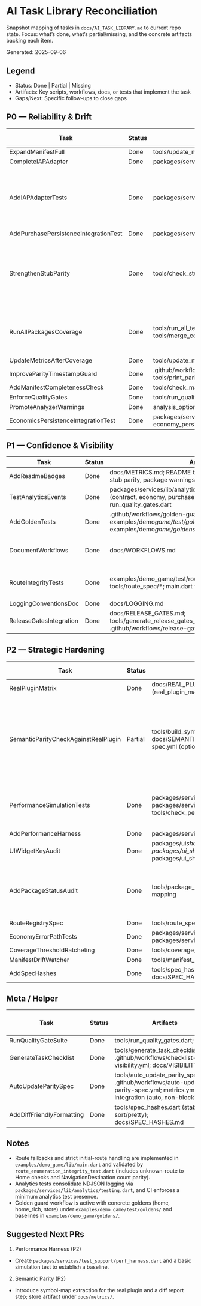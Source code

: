 # AI Task Library Reconciliation

Snapshot mapping of tasks in `docs/AI_TASK_LIBRARY.md` to current repo state. Focus: what’s done, what’s partial/missing, and the concrete artifacts backing each item.

Generated: 2025-09-06

## Legend

-    Status: Done | Partial | Missing
-    Artifacts: Key scripts, workflows, docs, or tests that implement the task
-    Gaps/Next: Specific follow-ups to close gaps

## P0 — Reliability & Drift

| Task                                  | Status | Artifacts                                                                                                        | Gaps / Next                                                            |
| ------------------------------------- | ------ | ---------------------------------------------------------------------------------------------------------------- | ---------------------------------------------------------------------- |
| ExpandManifestFull                    | Done   | tools/update_manifest.dart; .github/workflows/manifest-expander.yml                                              | —                                                                      |
| CompleteIAPAdapter                    | Done   | packages/services/lib/monetization/in_app_purchase_adapter.dart                                                  | —                                                                      |
| AddIAPAdapterTests                    | Done   | packages/services/test/monetization/in_app_purchase_adapter_test.dart                                            | Consider adding an integration smoke with real plugin in future matrix |
| AddPurchasePersistenceIntegrationTest | Done   | packages/services/test/monetization/purchase_persistence_integration_test.dart                                   | —                                                                      |
| StrengthenStubParity                  | Done   | tools/check_stub_parity.dart; tools/parity_spec/in_app_purchase.json; ci.yml gate                                | Consider expanding parity coverage to additional stubs when introduced |
| RunAllPackagesCoverage                | Done   | tools/run_all_tests.sh; tools/run_all_package_coverage.dart; tools/merge_coverage.dart                           | Ensure CI uses the all-packages path when needed                       |
| UpdateMetricsAfterCoverage            | Done   | tools/update_metrics.dart; .github/workflows/metrics.yml                                                         | —                                                                      |
| ImproveParityTimestampGuard           | Done   | .github/workflows/ci.yml (STUB_PARITY_OK + STUB_PARITY_SPEC_HASH); tools/print_parity_spec_hash.dart             | —                                                                      |
| AddManifestCompletenessCheck          | Done   | tools/check_manifest.dart; ci.yml                                                                                | —                                                                      |
| EnforceQualityGates                   | Done   | tools/run_quality_gates.dart; ci.yml                                                                             | —                                                                      |
| PromoteAnalyzerWarnings               | Done   | analysis_options.yaml (promoted hints→errors)                                                                    | —                                                                      |
| EconomicsPersistenceIntegrationTest   | Done   | packages/services/test/economy/economy_persistence_integration_test.dart; economy_persistence_negative_test.dart | —                                                                      |

## P1 — Confidence & Visibility

| Task                    | Status | Artifacts                                                                                                                                      | Gaps / Next                                  |
| ----------------------- | ------ | ---------------------------------------------------------------------------------------------------------------------------------------------- | -------------------------------------------- |
| AddReadmeBadges         | Done   | docs/METRICS.md; README badges (coverage, package count, stub parity, package warnings); docs/badges/\* via metrics                            | —                                            |
| TestAnalyticsEvents     | Done   | packages/services/lib/analytics/testing.dart; analytics tests (contract, economy, purchase, minimum event); ci gate via run_quality_gates.dart | —                                            |
| AddGoldenTests          | Done   | .github/workflows/golden-guard.yml; docs/GOLDENS.md; examples/demo*game/test/goldens/*.dart; examples/demo*game/goldens/*.png                  | —                                            |
| DocumentWorkflows       | Done   | docs/WORKFLOWS.md                                                                                                                              | Keep updated as workflows evolve             |
| RouteIntegrityTests     | Done   | examples/demo_game/test/route_enumeration_integrity_test.dart; tools/route_spec/\*; main.dart fallbacks                                        | Extend with more deep links/modals as needed |
| LoggingConventionsDoc   | Done   | docs/LOGGING.md                                                                                                                                | —                                            |
| ReleaseGatesIntegration | Done   | docs/RELEASE_GATES.md; tools/generate_release_gates_table.dart; .github/workflows/release-gates.yml                                            | —                                            |

## P2 — Strategic Hardening

| Task                                 | Status  | Artifacts                                                                                                                                                                             | Gaps / Next                                                                               |
| ------------------------------------ | ------- | ------------------------------------------------------------------------------------------------------------------------------------------------------------------------------------- | ----------------------------------------------------------------------------------------- |
| RealPluginMatrix                     | Done    | docs/REAL_PLUGIN_MATRIX.md; providers tests (real_plugin_matrix_test.dart); analytics_provider scaffolding                                                                            | —                                                                                         |
| SemanticParityCheckAgainstRealPlugin | Partial | tools/build_symbol_map.dart; tools/diff_parity_vs_real.dart; docs/SEMANTIC_PARITY.md; .github/workflows/auto-update-parity-spec.yml (optional)                                        | Optional workflow added; consider gating on presence of real plugin and publish artifacts |
| PerformanceSimulationTests           | Done    | packages/services/test/perf/performance_simulation_test.dart; packages/services/build/metrics/perf_simulation.json; tools/check_perf_metrics.dart; .github/workflows/perf-metrics.yml | Threshold validation + artifact upload wired in CI                                        |
| AddPerformanceHarness                | Done    | packages/services/lib/test_support/perf_harness.dart                                                                                                                                  | —                                                                                         |
| UIWidgetKeyAudit                     | Done    | packages/ui*shell/lib/src/nav/game_nav_scaffold.dart; packages/ui_shell/lib/src/store/*.dart; packages/ui*shell/test/*.dart; packages/ui_shell/README.md                              | —                                                                                         |
| AddPackageStatusAudit                | Done    | tools/package_status_audit.dart; surfaced in docs/WORKFLOWS.md mapping                                                                                                                | Optionally wire as soft gate in CI/metrics to print results                               |
| RouteRegistrySpec                    | Done    | tools/route_spec/route_registry.json; spec hash tooling; route integrity test                                                                                                         | —                                                                                         |
| EconomyErrorPathTests                | Done    | packages/services/test/economy/economy_persistence_negative_test.dart; packages/services/test/economy/economy_error_paths_test.dart                                                   | —                                                                                         |
| CoverageThresholdRatcheting          | Done    | tools/coverage_ratchet.dart; .github/workflows/coverage-ratchet.yml                                                                                                                   | —                                                                                         |
| ManifestDriftWatcher                 | Done    | tools/manifest_drift_watcher.dart; README hook instructions                                                                                                                           | —                                                                                         |
| AddSpecHashes                        | Done    | tools/spec_hashes.dart; .github/workflows/spec-hashes.yml; docs/SPEC_HASHES.md                                                                                                        | —                                                                                         |

## Meta / Helper

| Task                      | Status | Artifacts                                                                                                                          | Gaps / Next |
| ------------------------- | ------ | ---------------------------------------------------------------------------------------------------------------------------------- | ----------- |
| RunQualityGateSuite       | Done   | tools/run_quality_gates.dart; ci.yml                                                                                               | —           |
| GenerateTaskChecklist     | Done   | tools/generate_task_checklist.dart; .github/workflows/checklist-visibility.yml; docs/VISIBILITY.md                                 | —           |
| AutoUpdateParitySpec      | Done   | tools/auto_update_parity_spec.dart; .github/workflows/auto-update-parity-spec.yml; metrics.yml CI integration (auto, non-blocking) | —           |
| AddDiffFriendlyFormatting | Done   | tools/spec_hashes.dart (stable sort/pretty); docs/SPEC_HASHES.md                                                                   | —           |

## Notes

-    Route fallbacks and strict initial-route handling are implemented in `examples/demo_game/lib/main.dart` and validated by `route_enumeration_integrity_test.dart` (includes unknown-route to Home checks and NavigationDestination count parity).
-    Analytics tests consolidate NDJSON logging via `packages/services/lib/analytics/testing.dart`, and CI enforces a minimum analytics test presence.
-    Golden guard workflow is active with concrete goldens (home, home_rich, store) under `examples/demo_game/test/goldens/` and baselines in `examples/demo_game/goldens/`.

## Suggested Next PRs

1. Performance Harness (P2)

-    Create `packages/services/test_support/perf_harness.dart` and a basic simulation test to establish a baseline.

2. Semantic Parity (P2)

-    Introduce symbol-map extraction for the real plugin and a diff report step; store artifact under `docs/metrics/`.
